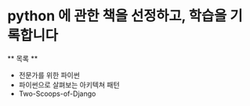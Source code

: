 # python 에 관한 책을 선정하고, 학습을 기록합니다

** 목록 **
* 전문가를 위한 파이썬
* 파이썬으로 살펴보는 아키텍쳐 패턴
* Two-Scoops-of-Django
